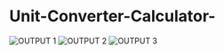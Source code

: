 # Unit-Converter-Calculator-

![OUTPUT 1](https://user-images.githubusercontent.com/114978911/198824518-be03a3e1-ef2f-4da2-a5d2-13d28acee1c1.png)
![OUTPUT 2](https://user-images.githubusercontent.com/114978911/198824528-1c4816c9-6b3f-4950-8050-f0c5620338c5.png)
![OUTPUT 3](https://user-images.githubusercontent.com/114978911/198824533-5ed95f08-2299-4ba6-be9d-a1814188c384.png)

